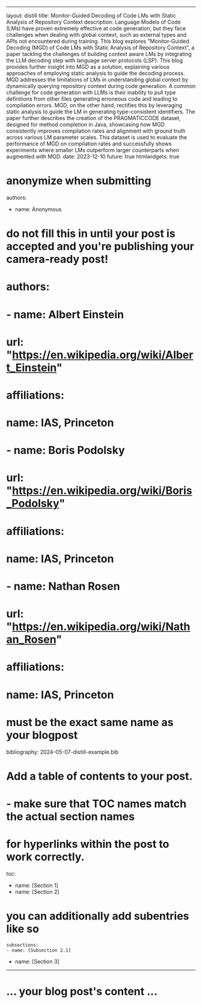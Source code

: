  ---
layout: distill
title: Monitor-Guided Decoding of Code LMs with Static Analysis of Repository Context
description: Language Models of Code (LMs) have proven extremely effective at code generation, but they face challenges when dealing with global context, such as external types and APIs not encountered during training. This blog explores "Monitor-Guided Decoding (MGD) of Code LMs with Static Analysis of Repository Context”, a paper tackling the challenges of building context aware LMs by integrating the LLM decoding step with language server protocols (LSP).
This blog provides further insight into MGD as a solution, explaining various approaches of employing static analysis to guide the decoding process. MGD addresses the limitations of LMs in understanding global context by dynamically querying repository context during code generation. A common challenge for code generation with LLMs is their inability to pull type definitions from other files generating erroneous code and leading to compilation errors. MGD, on the other hand, rectifies this by leveraging static analysis to guide the LM in generating type-consistent identifiers.  The paper further describes the creation of the PRAGMATICCODE dataset, designed for method completion in Java, showcasing how MGD consistently improves compilation rates and alignment with ground truth across various LM parameter scales.  This dataset is used to evaluate the performance of MGD on compilation rates and successfully shows experiments where smaller LMs outperform larger counterparts when augmented with MGD.
date: 2023-12-10
future: true
htmlwidgets: true

# anonymize when submitting
authors:
  - name: Anonymous

# do not fill this in until your post is accepted and you're publishing your camera-ready post!
# authors:
#   - name: Albert Einstein
#     url: "https://en.wikipedia.org/wiki/Albert_Einstein"
#     affiliations:
#       name: IAS, Princeton
#   - name: Boris Podolsky
#     url: "https://en.wikipedia.org/wiki/Boris_Podolsky"
#     affiliations:
#       name: IAS, Princeton
#   - name: Nathan Rosen
#     url: "https://en.wikipedia.org/wiki/Nathan_Rosen"
#     affiliations:
#       name: IAS, Princeton

# must be the exact same name as your blogpost
bibliography: 2024-05-07-distill-example.bib

# Add a table of contents to your post.
#   - make sure that TOC names match the actual section names
#     for hyperlinks within the post to work correctly.
toc:
  - name: [Section 1]
  - name: [Section 2]
  # you can additionally add subentries like so
    subsections:
    - name: [Subsection 2.1]
  - name: [Section 3]
---

# ... your blog post's content ...
